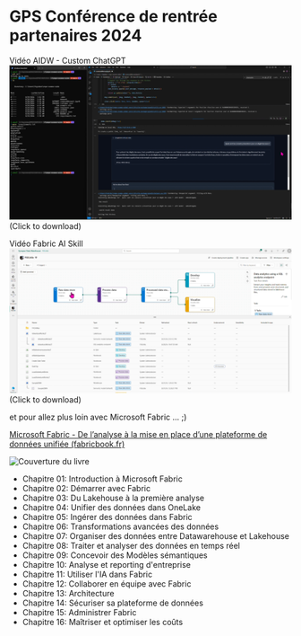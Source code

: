 ﻿# **GPS Conférence de rentrée partenaires 2024**

Vidéo AIDW - Custom ChatGPT
[![Watch the video](https://github.com/fredgis/PartnerTechConf2024/blob/main/Images/CustomChatGPT.png)](https://github.com/fredgis/PartnerTechConf2024/raw/main/Videos/AIDWownchatGPTConfTechPartner.mp4) (Click to download)

Vidéo Fabric AI Skill
[![Watch the video](https://github.com/fredgis/PartnerTechConf2024/blob/main/Images/TaskFlow.png)](https://github.com/fredgis/PartnerTechConf2024/raw/main/Videos/AISkillConfTechPartnerSmall.mp4) (Click to download)

et pour allez plus loin avec Microsoft Fabric ... ;)

[Microsoft Fabric - De l’analyse à la mise en place d’une plateforme de données unifiée (fabricbook.fr)](https://fabricbook.fr/)

<img src="https://fabricbook.fr/assets/couverture.jpg" alt="Couverture du livre" width="200"/>

- Chapitre 01: Introduction à Microsoft Fabric
- Chapitre 02: Démarrer avec Fabric
- Chapitre 03: Du Lakehouse à la première analyse
- Chapitre 04: Unifier des données dans OneLake
- Chapitre 05: Ingérer des données dans Fabric
- Chapitre 06: Transformations avancées des données
- Chapitre 07: Organiser des données entre Datawarehouse et Lakehouse
- Chapitre 08: Traiter et analyser des données en temps réel
- Chapitre 09: Concevoir des Modèles sémantiques
- Chapitre 10: Analyse et reporting d'entreprise
- Chapitre 11: Utiliser l'IA dans Fabric
- Chapitre 12: Collaborer en équipe avec Fabric
- Chapitre 13: Architecture
- Chapitre 14: Sécuriser sa plateforme de données
- Chapitre 15: Administrer Fabric
- Chapitre 16: Maîtriser et optimiser les coûts
